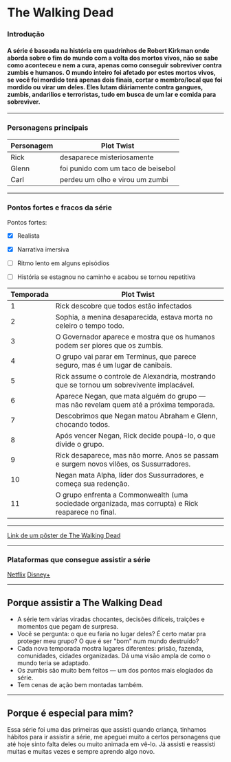 # The Walking Dead 

### Introdução

#### A série é baseada na história em quadrinhos de Robert Kirkman onde aborda sobre o fim do mundo com a volta dos mortos vivos, não se sabe como aconteceu e nem a cura, apenas como conseguir sobreviver contra zumbis e humanos. O mundo inteiro foi afetado por estes mortos vivos, se você foi mordido terá apenas dois finais, cortar o membro/local que foi mordido ou virar um deles. Eles lutam diáriamente contra gangues, zumbis, andarilios e terroristas, tudo em busca de um lar e comida para sobreviver. 
---


### Personagens principais 

| Personagem  | Plot Twist                        |
|-------------|-----------------------------------|
| Rick        | desaparece misteriosamente        | 
| Glenn       | foi punido com um taco de beisebol| 
| Carl        | perdeu um olho e virou um zumbi   |


---

### Pontos fortes e fracos da série

Pontos fortes:
- [x] Realista  
- [x] Narrativa imersiva
- [ ] Ritmo lento em alguns episódios
- [ ] História se estagnou no caminho e acabou se tornou repetitiva


| Temporada | Plot Twist                                                                                          |
|-----------|-----------------------------------------------------------------------------------------------------|
| 1         | Rick descobre que todos estão infectados                                                            |
| 2         | Sophia, a menina desaparecida, estava morta no celeiro o tempo todo.                                |
| 3         | O Governador aparece e mostra que os humanos podem ser piores que os zumbis.                        |
| 4         | O grupo vai parar em Terminus, que parece seguro, mas é um lugar de canibais.                       |
| 5         | Rick assume o controle de Alexandria, mostrando que se tornou um sobrevivente implacável.           | 
| 6         | Aparece Negan, que mata alguém do grupo — mas não revelam quem até a próxima temporada.             |
| 7         | Descobrimos que Negan matou Abraham e Glenn, chocando todos.                                        |
| 8         | Após vencer Negan, Rick decide poupá-lo, o que divide o grupo.                                      |
| 9         | Rick desaparece, mas não morre. Anos se passam e surgem novos vilões, os Sussurradores.             |
| 10        | Negan mata Alpha, líder dos Sussurradores, e começa sua redenção.                                   |
| 11        | O grupo enfrenta a Commonwealth (uma sociedade organizada, mas corrupta) e Rick reaparece no final. |

---

[Link de um pôster de The Walking Dead](https://www.google.com/url?sa=i&url=https%3A%2F%2Fwww.purebreak.com.br%2Fnoticias%2Fem-the-walking-dead-na-8-temporada-saiba-o-que-vai-acontecer-no-retorno-da-serie%2F69445&psig=AOvVaw3FVksE5MIhAL78EpyWuoMf&ust=1747942240581000&source=images&cd=vfe&opi=89978449&ved=0CBQQjRxqFwoTCPDAkrmmtY0DFQAAAAAdAAAAABAL)

---

### Plataformas que consegue assistir a série
[Netflix](https://www.netflix.com/title/70177057)
[Disney+](https://www.disneyplus.com/pt-br/series/the-walking-dead/6FPLfTcQrTpy)

---

## Porque assistir a The Walking Dead
- A série tem várias viradas chocantes, decisões difíceis, traições e momentos que pegam de surpresa.
- Você se pergunta: o que eu faria no lugar deles? É certo matar pra proteger meu grupo? O que é ser "bom" num mundo destruído?
- Cada nova temporada mostra lugares diferentes: prisão, fazenda, comunidades, cidades organizadas. Dá uma visão ampla de como o mundo teria se adaptado.
- Os zumbis são muito bem feitos — um dos pontos mais elogiados da série.
- Tem cenas de ação bem montadas também.

---

## Porque é especial para mim?
 Essa série foi uma das primeiras que assisti quando criança, tinhamos hábitos para ir assistir a série, me apeguei muito a certos personagens que até hoje sinto falta deles ou muito animada em vê-lo. Já assisti e reassisti muitas e muitas vezes e sempre aprendo algo novo.
